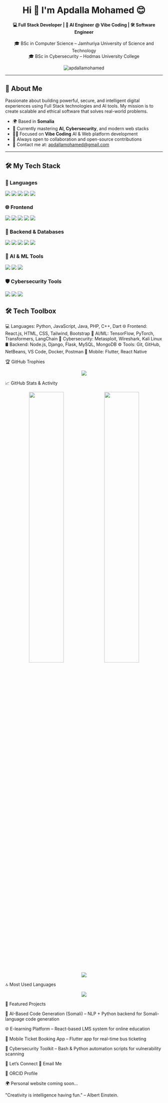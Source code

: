 <h1 align="center">Hi 👋 I'm Apdalla Mohamed 😊</h1>

<h4 align="center">💻 Full Stack Developer | 🤖 AI Engineer @ Vibe Coding | 🛠️ Software Engineer</h4>
<p align="center">
🎓 BSc in Computer Science – Jamhuriya University of Science and Technology <br>
🎓 BSc in Cybersecurity – Hodmas University College
</p>

<p align="center">
  <img src="https://komarev.com/ghpvc/?username=apdallamohamed&label=Profile%20views&color=0e75b6&style=flat" alt="apdallamohamed" />
</p>

---

## 🌟 About Me

Passionate about building powerful, secure, and intelligent digital experiences using Full Stack technologies and AI tools. My mission is to create scalable and ethical software that solves real-world problems.

- 🌍 Based in **Somalia**
- 🧠 Currently mastering **AI, Cybersecurity**, and modern web stacks
- 👨‍💻 Focused on **Vibe Coding** AI & Web platform development
- 🤝 Always open to collaboration and open-source contributions
- 💬 Contact me at: [apdallamohamed@gmail.com](mailto:apdallamohamed@gmail.com)

---

## 🛠️ My Tech Stack

### 🚀 Languages
<p>
  <img src="https://img.shields.io/badge/Python-3670A0?style=for-the-badge&logo=python&logoColor=fff" />
  <img src="https://img.shields.io/badge/JavaScript-F7DF1E?style=for-the-badge&logo=javascript&logoColor=000" />
  <img src="https://img.shields.io/badge/Java-ED8B00?style=for-the-badge&logo=java&logoColor=white" />
  <img src="https://img.shields.io/badge/C++-00599C?style=for-the-badge&logo=c%2B%2B&logoColor=white" />
  <img src="https://img.shields.io/badge/Dart-0175C2?style=for-the-badge&logo=dart&logoColor=white" />
</p>

### 🌐 Frontend
<p>
  <img src="https://img.shields.io/badge/React-20232A?style=for-the-badge&logo=react&logoColor=61DAFB" />
  <img src="https://img.shields.io/badge/HTML5-E34F26?style=for-the-badge&logo=html5&logoColor=fff" />
  <img src="https://img.shields.io/badge/CSS3-1572B6?style=for-the-badge&logo=css3&logoColor=fff" />
  <img src="https://img.shields.io/badge/Bootstrap-563D7C?style=for-the-badge&logo=bootstrap&logoColor=white" />
  <img src="https://img.shields.io/badge/TailwindCSS-38B2AC?style=for-the-badge&logo=tailwind-css&logoColor=white" />
</p>

### 🔧 Backend & Databases
<p>
  <img src="https://img.shields.io/badge/Node.js-339933?style=for-the-badge&logo=nodedotjs&logoColor=white" />
  <img src="https://img.shields.io/badge/Express.js-000000?style=for-the-badge&logo=express&logoColor=white" />
  <img src="https://img.shields.io/badge/MongoDB-4EA94B?style=for-the-badge&logo=mongodb&logoColor=white" />
  <img src="https://img.shields.io/badge/MySQL-00758F?style=for-the-badge&logo=mysql&logoColor=white" />
  <img src="https://img.shields.io/badge/Firebase-FFCA28?style=for-the-badge&logo=firebase&logoColor=black" />
</p>

### 🤖 AI & ML Tools
<p>
  <img src="https://img.shields.io/badge/TensorFlow-FF6F00?style=for-the-badge&logo=tensorflow&logoColor=white" />
  <img src="https://img.shields.io/badge/PyTorch-EE4C2C?style=for-the-badge&logo=pytorch&logoColor=white" />
  <img src="https://img.shields.io/badge/HuggingFace-FFD21F?style=for-the-badge&logo=huggingface&logoColor=black" />
</p>

### 🛡️ Cybersecurity Tools
<p>
  <img src="https://img.shields.io/badge/Kali Linux-557C94?style=for-the-badge&logo=kalilinux&logoColor=white" />
  <img src="https://img.shields.io/badge/Metasploit-000000?style=for-the-badge&logo=metasploit&logoColor=white" />
  <img src="https://img.shields.io/badge/Wireshark-1679A7?style=for-the-badge&logo=wireshark&logoColor=white" />
</p>

## 🛠️ Tech Toolbox


💻 Languages: Python, JavaScript, Java, PHP, C++, Dart
🌐 Frontend: React.js, HTML, CSS, Tailwind, Bootstrap
🧠 AI/ML: TensorFlow, PyTorch, Transformers, LangChain
🔐 Cybersecurity: Metasploit, Wireshark, Kali Linux
🛢️ Backend: Node.js, Django, Flask, MySQL, MongoDB
⚙️ Tools: Git, GitHub, NetBeans, VS Code, Docker, Postman
📱 Mobile: Flutter, React Native



🏆 GitHub Trophies
<p align="center"> <img src="https://github-profile-trophy.vercel.app/?username=apdallamohamed&theme=algolia&no-frame=true&no-bg=true&margin-w=10" /> </p>

📈 GitHub Stats & Activity
<p align="center"> <img src="https://github-readme-stats.vercel.app/api?username=apdallamohamed&show_icons=true&theme=default&bg_color=00000000" width="47%"/> <img src="https://github-readme-streak-stats.herokuapp.com/?user=apdallamohamed&theme=default&background=FFFFFF00" width="47%" /> </p> <p align="center"> <img src="https://github-readme-activity-graph.cyclic.app/graph?username=apdallamohamed&theme=react-light" /> </p>

🔝 Most Used Languages
<p align="center"> <img src="https://github-readme-stats.vercel.app/api/top-langs/?username=apdallamohamed&layout=compact&theme=default&bg_color=FFFFFF00" /> </p>


🚀 Featured Projects

🧠 AI-Based Code Generation (Somali) – NLP + Python backend for Somali-language code generation

🌐 E-learning Platform – React-based LMS system for online education

📱 Mobile Ticket Booking App – Flutter app for real-time bus ticketing

🔐 Cybersecurity Toolkit – Bash & Python automation scripts for vulnerability scanning



🤝 Let’s Connect
📨 Email Me

🔗 ORCID Profile

🌍 Personal website coming soon…



"Creativity is intelligence having fun." – Albert Einstein.
